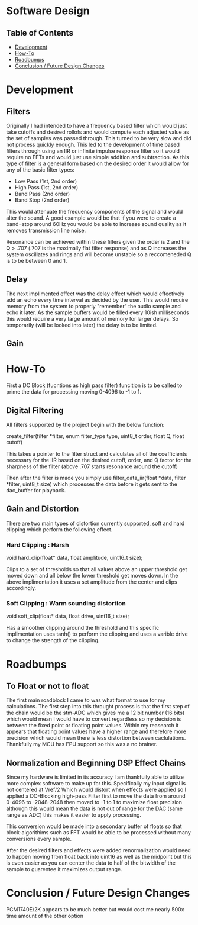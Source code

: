 # Software Design

## Table of Contents
* [Development](#Development)
* [How-To](#How-To)
* [Roadbumps](#Roadbumps)
* [Conclusion / Future Design Changes](#Conclusion--Future-Design-cChanges)

# Development 
## Filters
Originally I had intended to have a frequency based filter which would just take cutoffs and desired rollofs and would compute each adjusted value as the set of samples was passed through. This turned to be very slow and did not process quickly enough. This led to the development of time based filters through using an IIR or infinite impulse response filter so it would require no FFTs and would just use simple addition and subtraction. As this type of filter is a general form based on the desired order it would allow for any of the basic filter types:

* Low Pass (1st, 2nd order)
* High Pass (1st, 2nd order)
* Band Pass (2nd order)
* Band Stop (2nd order)

This would attenuate the frequency components of the signal and would alter the sound. A good example would be that if you were to create a band=stop around 60Hz you would be able to increase sound quality as it removes transmission line noise.

Resonance can be achieved within these filters given the order is 2 and the Q > .707 (.707 is the maximally flat filter response) and as Q increases the system oscillates and rings and will become unstable so a reccomeneded Q is to be between 0 and 1.

## Delay 
The next implimented effect was the delay effect which would effectively add an echo every time interval as decided by the user. This would require memory from the system to properly "remember" the audio sample and echo it later. As the sample buffers would be filled every 10ish milliseconds this would require a very large amount of memory for larger delays. So temporarily (will be looked into later) the delay is to be limited. 

## Gain


# How-To

First a DC Block (fucntions as high pass filter) funcition is to be called to prime the data for processing moving 0-4096 to -1 to 1.

## Digital Filtering
All filters supported by the project begin with the below function:
 
create_filter(filter *filter, enum filter_type type, uint8_t order, float Q, float cutoff)
  
This takes a pointer to the filter struct and calculates all of the coefficients necessary for the IIR based on the desired cutoff, order, and Q factor for the sharpness of the filter (above .707 starts resonance around the cutoff)

Then after the filter is made you simply use filter_data_iir(float *data, filter *filter, uint8_t size) which processes the data before it gets sent to the dac_buffer for playback.


## Gain and Distortion
There are two main types of distortion currently supported, soft and hard clipping which perform the following effect.

### Hard Clipping : Harsh

void hard_clip(float* data, float amplitude, uint16_t size);

Clips to a set of thresholds so that all values above an upper threshold get moved down and all below the lower threshold get moves down. In the above implimentation it uses a set amplitude from the center and clips accordingly.

### Soft Clipping : Warm sounding distortion 

void soft_clip(float* data, float drive, uint16_t size);

Has a smoother clipping around the threshold and this specific implimentation uses tanh() to perform the clipping and uses a varible drive to change the strength of the clipping.


# Roadbumps

## To Float or not to float 
The first main roadblock I came to was what format to use for my calculations. The first step into this throught process is that the first step of the chain would be the stm-ADC which gives me a 12 bit number (16 bits) which would mean I would have to convert regardless so my decision is between the fixed point or floating point values. Within my reasearch it appears that floating point values have a higher range and therefore more precision which would mean there is less distortion between caclulations. Thankfully my MCU has FPU support so this was a no brainer.


## Normalization and Beginning DSP Effect Chains
Since my hardware is limited in its accuracy I am thankfully able to utilize more complex software to make up for this. Specifically my input signal is not centered at Vref/2 Which would distort when effects were applied so I applied a DC-Blocking high-pass Filter first to move the data from around 0-4096 to -2048-2048 then moved to -1 to 1 to maximize float precision although this would mean the data is not out of range for the DAC (same range as ADC) this makes it easier to apply processing.

This conversion would be made into a secondary buffer of floats so that block-algorithims such as FFT would be able to be processed without many conversions every sample. 

After the desired filters and effects were added renormalization would need to happen moving from float back into uint16 as well as the midpoint but this is even easier as you can center the data to half of the bitwidth of the sample to guarentee it maximizes output range.



# Conclusion / Future Design Changes

PCM1740E/2K appears to be much better but would cost me nearly 500x time amount of the other option
